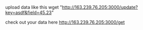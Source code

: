 upload data like this
wget "http://163.239.76.205:3000/update?key=asdf&field=45.23"

check out your data here
http://163.239.76.205:3000/get
